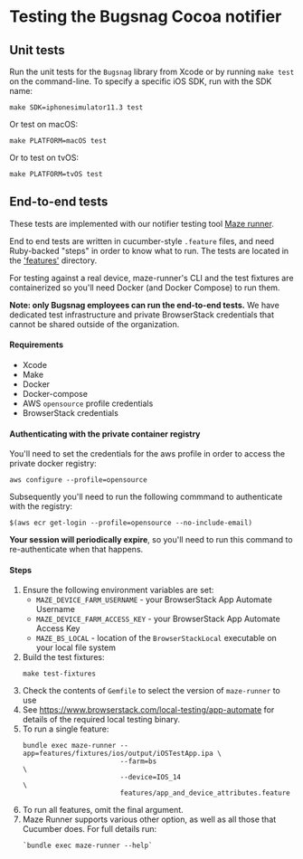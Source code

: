 # Testing the Bugsnag Cocoa notifier

## Unit tests

Run the unit tests for the `Bugsnag` library from Xcode or by running `make
test` on the command-line. To specify a specific iOS SDK, run with the SDK name:

    make SDK=iphonesimulator11.3 test

Or test on macOS:

    make PLATFORM=macOS test

Or to test on tvOS:

    make PLATFORM=tvOS test

## End-to-end tests

These tests are implemented with our notifier testing tool [Maze runner](https://github.com/bugsnag/maze-runner).

End to end tests are written in cucumber-style `.feature` files, and need Ruby-backed "steps" in order to know what to 
run. The tests are located in the ['features'](/features/) directory.

For testing against a real device, maze-runner's CLI and the test fixtures are containerized so you'll need Docker 
(and Docker Compose) to run them.

__Note: only Bugsnag employees can run the end-to-end tests.__ We have dedicated test infrastructure and private 
BrowserStack credentials that cannot be shared outside of the organization.

#### Requirements

- Xcode
- Make
- Docker
- Docker-compose
- AWS `opensource` profile credentials
- BrowserStack credentials

#### Authenticating with the private container registry

You'll need to set the credentials for the aws profile in order to access the private docker registry:

```
aws configure --profile=opensource
```

Subsequently you'll need to run the following commmand to authenticate with the registry:

```
$(aws ecr get-login --profile=opensource --no-include-email)
```

__Your session will periodically expire__, so you'll need to run this command to re-authenticate when that happens.

#### Steps

1. Ensure the following environment variables are set:
    - `MAZE_DEVICE_FARM_USERNAME` - your BrowserStack App Automate Username
    - `MAZE_DEVICE_FARM_ACCESS_KEY` - your BrowserStack App Automate Access Key
    - `MAZE_BS_LOCAL` - location of the `BrowserStackLocal` executable on your local file system
1. Build the test fixtures:
    ```shell script
    make test-fixtures
    ```
1. Check the contents of `Gemfile` to select the version of `maze-runner` to use
1. See https://www.browserstack.com/local-testing/app-automate for details of the required local testing binary.
1. To run a single feature:
    ```shell script
    bundle exec maze-runner --app=features/fixtures/ios/output/iOSTestApp.ipa \
                            --farm=bs                                         \
                            --device=IOS_14                                   \
                            features/app_and_device_attributes.feature
    ```
1. To run all features, omit the final argument.
1. Maze Runner supports various other option, as well as all those that Cucumber does. For full details run:
    ```shell script
    `bundle exec maze-runner --help`
    ```
